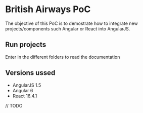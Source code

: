 # British Airways PoC

The objective of this PoC is to demostrate how to integrate new projects/components such Angular or React into AngularJS.

## Run projects

Enter in the different folders to read the documentation

## Versions ussed

- AngularJS 1.5
- Angular 6
- React 16.4.1

// TODO
